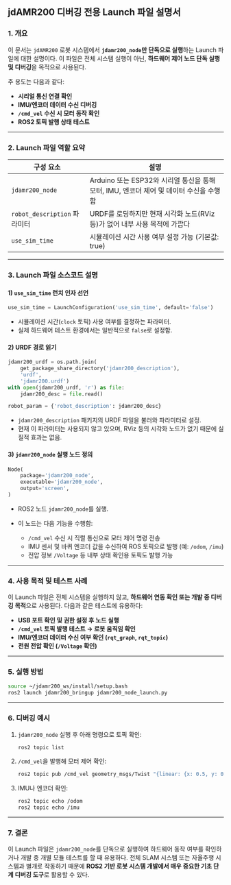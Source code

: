 
## jdAMR200 디버깅 전용 Launch 파일 설명서

### 1. 개요

이 문서는 `jdAMR200` 로봇 시스템에서 **`jdamr200_node`만 단독으로 실행**하는 Launch 파일에 대한 설명이다.
이 파일은 전체 시스템 실행이 아닌, **하드웨어 제어 노드 단독 실행 및 디버깅**을 목적으로 사용된다.

주 용도는 다음과 같다:

* **시리얼 통신 연결 확인**
* **IMU/엔코더 데이터 수신 디버깅**
* **`/cmd_vel` 수신 시 모터 동작 확인**
* **ROS2 토픽 발행 상태 테스트**

---

### 2. Launch 파일 역할 요약

| 구성 요소                    | 설명                                                         |
| ------------------------ | ---------------------------------------------------------- |
| `jdamr200_node`          | Arduino 또는 ESP32와 시리얼 통신을 통해 모터, IMU, 엔코더 제어 및 데이터 수신을 수행함 |
| `robot_description` 파라미터 | URDF를 로딩하지만 현재 시각화 노드(RViz 등)가 없어 내부 사용 목적에 가깝다            |
| `use_sim_time`           | 시뮬레이션 시간 사용 여부 설정 가능 (기본값: true)                           |

---

### 3. Launch 파일 소스코드 설명

#### 1) `use_sim_time` 런치 인자 선언

```python
use_sim_time = LaunchConfiguration('use_sim_time', default='false')
```

* 시뮬레이션 시간(`clock` 토픽) 사용 여부를 결정하는 파라미터.
* 실제 하드웨어 테스트 환경에서는 일반적으로 `false`로 설정함.

#### 2) URDF 경로 읽기

```python
jdamr200_urdf = os.path.join(
    get_package_share_directory('jdamr200_description'),
    'urdf',
    'jdamr200.urdf')
with open(jdamr200_urdf, 'r') as file:
    jdamr200_desc = file.read()

robot_param = {'robot_description': jdamr200_desc}
```

* `jdamr200_description` 패키지의 URDF 파일을 불러와 파라미터로 설정.
* 현재 이 파라미터는 사용되지 않고 있으며, RViz 등의 시각화 노드가 없기 때문에 실질적 효과는 없음.

#### 3) `jdamr200_node` 실행 노드 정의

```python
Node(
    package='jdamr200_node',
    executable='jdamr200_node',
    output='screen',
)
```

* ROS2 노드 `jdamr200_node`를 실행.
* 이 노드는 다음 기능을 수행함:

  * `/cmd_vel` 수신 시 직렬 통신으로 모터 제어 명령 전송
  * IMU 센서 및 바퀴 엔코더 값을 수신하여 ROS 토픽으로 발행 (예: `/odom`, `/imu`)
  * 전압 정보 `/Voltage` 등 내부 상태 확인용 토픽도 발행 가능

---

### 4. 사용 목적 및 테스트 사례

이 Launch 파일은 전체 시스템을 실행하지 않고, **하드웨어 연동 확인 또는 개발 중 디버깅 목적**으로 사용된다. 다음과 같은 테스트에 유용하다:

* **USB 포트 확인 및 권한 설정 후 노드 실행**
* **`/cmd_vel` 토픽 발행 테스트 → 로봇 움직임 확인**
* **IMU/엔코더 데이터 수신 여부 확인 (`rqt_graph`, `rqt_topic`)**
* **전원 전압 확인 (`/Voltage` 확인)**

---

### 5. 실행 방법

```bash
source ~/jdamr200_ws/install/setup.bash
ros2 launch jdamr200_bringup jdamr200_node_launch.py
```

---

### 6. 디버깅 예시

1. `jdamr200_node` 실행 후 아래 명령으로 토픽 확인:

   ```bash
   ros2 topic list
   ```

2. `/cmd_vel`을 발행해 모터 제어 확인:

   ```bash
   ros2 topic pub /cmd_vel geometry_msgs/Twist "{linear: {x: 0.5, y: 0.0, z: 50.0}, angular: {z: 0.0}}"
   ```

3. IMU나 엔코더 확인:

   ```bash
   ros2 topic echo /odom
   ros2 topic echo /imu
   ```

---

### 7. 결론

이 Launch 파일은 `jdamr200_node`를 단독으로 실행하여 하드웨어 동작 여부를 확인하거나 개발 중 개별 모듈 테스트를 할 때 유용하다.
전체 SLAM 시스템 또는 자율주행 시스템과 별개로 작동하기 때문에 **ROS2 기반 로봇 시스템 개발에서 매우 중요한 기초 단계 디버깅 도구**로 활용할 수 있다.
